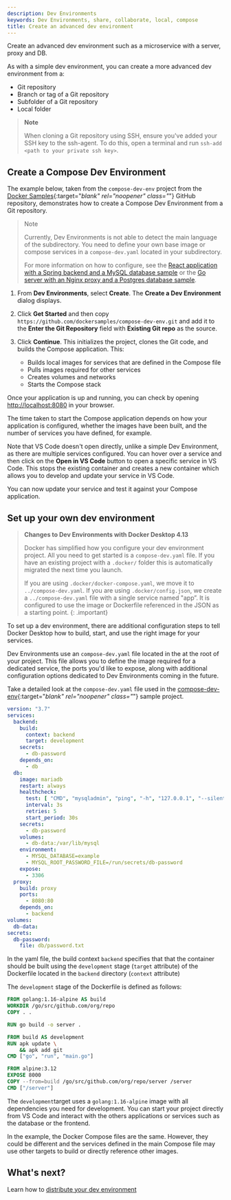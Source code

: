 ```yaml
---
description: Dev Environments
keywords: Dev Environments, share, collaborate, local, compose
title: Create an advanced dev environment
---
```


Create an advanced dev environment such as a microservice with a server, proxy and DB. 

As with a simple dev environment, you can create a more advanced dev environment from a:
- Git repository
- Branch or tag of a Git repository
- Subfolder of a Git repository
- Local folder

> **Note**
>
> When cloning a Git repository using SSH, ensure you've added your SSH key to the ssh-agent. To do this, open a terminal and run `ssh-add <path to your private ssh key>`.

## Create a Compose Dev Environment

The example below, taken from the `compose-dev-env` project from the [Docker Samples](https://github.com/dockersamples/compose-dev-env){:target="_blank" rel="noopener" class="_"} GitHub repository, demonstrates how to create a Compose Dev Environment from a Git repository. 

>Note
>
>Currently, Dev Environments is not able to detect the main language of the subdirectory. You need to define your own base image or compose services in a `compose-dev.yaml` located in your subdirectory.
>
>For more information on how to configure, see the [React application with a Spring backend and a MySQL database sample](https://github.com/docker/awesome-compose/tree/master/react-java-mysql) or the [Go server with an Nginx proxy and a Postgres database sample](https://github.com/docker/awesome-compose/tree/master/nginx-golang-postgres). 

1. From **Dev Environments**, select **Create**. The **Create a Dev Environment** dialog displays. 
2. Click **Get Started** and then copy `https://github.com/dockersamples/compose-dev-env.git` and add it to the **Enter the Git Repository** field with **Existing Git repo** as the source.
3. Click **Continue**. This initializes the project, clones the Git code, and builds the Compose application. This:

    - Builds local images for services that are defined in the Compose file
    - Pulls images required for other services
    - Creates volumes and networks
    - Starts the Compose stack

Once your application is up and running, you can check by opening [http://localhost:8080](http://localhost:8080) in your browser.

The time taken to start the Compose application depends on how your application is configured, whether the images have been built, and the number of services you have defined, for example.

Note that VS Code doesn't open directly, unlike a simple Dev Environment, as there are multiple services configured. You can hover over a service and then click on the **Open in VS Code** button to open a specific service in VS Code. This stops the existing container and creates a new container which allows you to develop and update your service in VS Code.

You can now update your service and test it against your Compose application.

## Set up your own dev environment

>**Changes to Dev Environments with Docker Desktop 4.13**
>
>Docker has simplified how you configure your dev environment project. All you need to get started is a `compose-dev.yaml` file. If you have an existing project with a `.docker/` folder this is automatically migrated the next time you launch.
>
> If you are using `.docker/docker-compose.yaml`, we move it to `../compose-dev.yaml`.
>If you are using `.docker/config.json`, we create a `../compose-dev.yaml` file with a single service named "app”. It is configured to use the image or Dockerfile referenced in the JSON as a starting point.
{: .important}

To set up a dev environment, there are additional configuration steps to tell Docker Desktop how to build, start, and use the right image for your services.

Dev Environments use an `compose-dev.yaml` file located in the at the root of your project. This file allows you to define the image required for a dedicated service, the ports you'd like to expose, along with additional configuration options dedicated to Dev Environments coming in the future.

Take a detailed look at the `compose-dev.yaml` file used in the [compose-dev-env](https://github.com/dockersamples/compose-dev-env/blob/main/.docker/docker-compose.yaml){:target="_blank" rel="noopener" class="_"} sample project.

```yaml
version: "3.7"
services:
  backend:
    build:
      context: backend
      target: development
    secrets:
      - db-password
    depends_on:
      - db
  db:
    image: mariadb
    restart: always
    healthcheck:
      test: [ "CMD", "mysqladmin", "ping", "-h", "127.0.0.1", "--silent" ]
      interval: 3s
      retries: 5
      start_period: 30s
    secrets:
      - db-password
    volumes:
      - db-data:/var/lib/mysql
    environment:
      - MYSQL_DATABASE=example
      - MYSQL_ROOT_PASSWORD_FILE=/run/secrets/db-password
    expose:
      - 3306
  proxy:
    build: proxy
    ports:
      - 8080:80
    depends_on:
      - backend
volumes:
  db-data:
secrets:
  db-password:
    file: db/password.txt
```

In the yaml file, the build context `backend` specifies that that the container should be built using the `development` stage (`target` attribute) of the Dockerfile located in the `backend` directory (`context` attribute)

The `development` stage of the Dockerfile is defined as follows:

```dockerfile
FROM golang:1.16-alpine AS build
WORKDIR /go/src/github.com/org/repo
COPY . .

RUN go build -o server .

FROM build AS development
RUN apk update \
    && apk add git
CMD ["go", "run", "main.go"]

FROM alpine:3.12
EXPOSE 8000
COPY --from=build /go/src/github.com/org/repo/server /server
CMD ["/server"]
```

The `development`target uses a `golang:1.16-alpine` image with all dependencies you need for development. You can start your project directly from VS Code and interact with the others applications or services such as the database or the frontend.

In the example, the Docker Compose files are the same. However, they could be different and the services defined in the main Compose file may use other targets to build or directly reference other images.

## What's next?

Learn how to [distribute your dev environment](share.md)
